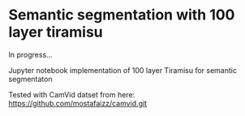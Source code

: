 # Semantic segmentation with 100 layer tiramisu

In progress...

Jupyter notebook implementation of 100 layer Tiramisu for semantic segmentaton


Tested with CamVid datset from here: https://github.com/mostafaizz/camvid.git
